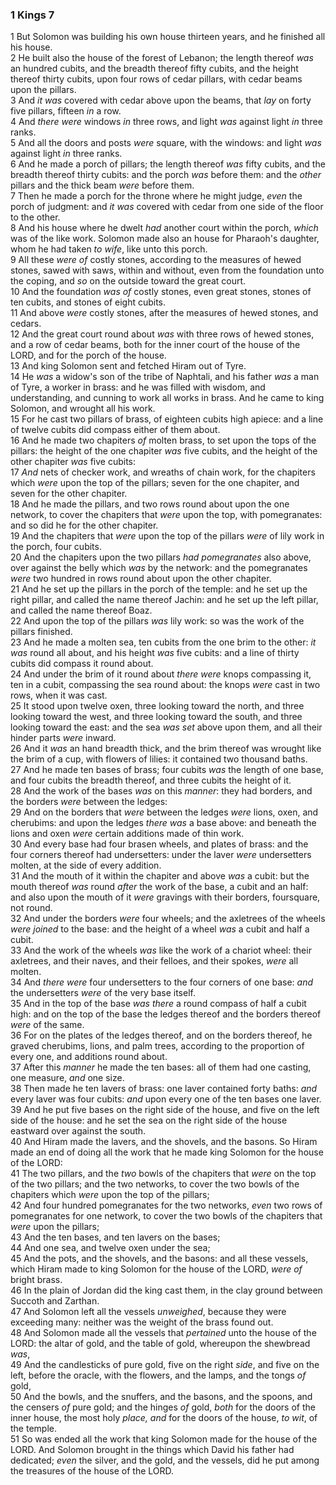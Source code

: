 ### 1 Kings 7

1 But Solomon was building his own house thirteen years, and he finished all his house.  
2 He built also the house of the forest of Lebanon; the length thereof *was* an hundred cubits, and the breadth thereof fifty cubits, and the height thereof thirty cubits, upon four rows of cedar pillars, with cedar beams upon the pillars.  
3 And *it was* covered with cedar above upon the beams, that *lay* on forty five pillars, fifteen *in* a row.  
4 And *there were* windows *in* three rows, and light *was* against light *in* three ranks.  
5 And all the doors and posts *were* square, with the windows: and light *was* against light *in* three ranks.  
6 And he made a porch of pillars; the length thereof *was* fifty cubits, and the breadth thereof thirty cubits: and the porch *was* before them: and the *other* pillars and the thick beam *were* before them.  
7 Then he made a porch for the throne where he might judge, *even* the porch of judgment: and *it was* covered with cedar from one side of the floor to the other.  
8 And his house where he dwelt *had* another court within the porch, *which* was of the like work. Solomon made also an house for Pharaoh's daughter, whom he had taken *to wife*, like unto this porch.  
9 All these *were of* costly stones, according to the measures of hewed stones, sawed with saws, within and without, even from the foundation unto the coping, and *so* on the outside toward the great court.  
10 And the foundation *was of* costly stones, even great stones, stones of ten cubits, and stones of eight cubits.  
11 And above *were* costly stones, after the measures of hewed stones, and cedars.  
12 And the great court round about *was* with three rows of hewed stones, and a row of cedar beams, both for the inner court of the house of the LORD, and for the porch of the house.  
13 And king Solomon sent and fetched Hiram out of Tyre.  
14 He *was* a widow's son of the tribe of Naphtali, and his father *was* a man of Tyre, a worker in brass: and he was filled with wisdom, and understanding, and cunning to work all works in brass. And he came to king Solomon, and wrought all his work.  
15 For he cast two pillars of brass, of eighteen cubits high apiece: and a line of twelve cubits did compass either of them about.  
16 And he made two chapiters *of* molten brass, to set upon the tops of the pillars: the height of the one chapiter *was* five cubits, and the height of the other chapiter *was* five cubits:  
17 *And* nets of checker work, and wreaths of chain work, for the chapiters which *were* upon the top of the pillars; seven for the one chapiter, and seven for the other chapiter.  
18 And he made the pillars, and two rows round about upon the one network, to cover the chapiters that *were* upon the top, with pomegranates: and so did he for the other chapiter.  
19 And the chapiters that *were* upon the top of the pillars *were* of lily work in the porch, four cubits.  
20 And the chapiters upon the two pillars *had pomegranates* also above, over against the belly which *was* by the network: and the pomegranates *were* two hundred in rows round about upon the other chapiter.  
21 And he set up the pillars in the porch of the temple: and he set up the right pillar, and called the name thereof Jachin: and he set up the left pillar, and called the name thereof Boaz.  
22 And upon the top of the pillars *was* lily work: so was the work of the pillars finished.  
23 And he made a molten sea, ten cubits from the one brim to the other: *it was* round all about, and his height *was* five cubits: and a line of thirty cubits did compass it round about.  
24 And under the brim of it round about *there were* knops compassing it, ten in a cubit, compassing the sea round about: the knops *were* cast in two rows, when it was cast.  
25 It stood upon twelve oxen, three looking toward the north, and three looking toward the west, and three looking toward the south, and three looking toward the east: and the sea *was set* above upon them, and all their hinder parts *were* inward.  
26 And it *was* an hand breadth thick, and the brim thereof was wrought like the brim of a cup, with flowers of lilies: it contained two thousand baths.  
27 And he made ten bases of brass; four cubits *was* the length of one base, and four cubits the breadth thereof, and three cubits the height of it.  
28 And the work of the bases *was* on this *manner*: they had borders, and the borders *were* between the ledges:  
29 And on the borders that *were* between the ledges *were* lions, oxen, and cherubims: and upon the ledges *there was* a base above: and beneath the lions and oxen *were* certain additions made of thin work.  
30 And every base had four brasen wheels, and plates of brass: and the four corners thereof had undersetters: under the laver *were* undersetters molten, at the side of every addition.  
31 And the mouth of it within the chapiter and above *was* a cubit: but the mouth thereof *was* round *after* the work of the base, a cubit and an half: and also upon the mouth of it *were* gravings with their borders, foursquare, not round.  
32 And under the borders *were* four wheels; and the axletrees of the wheels *were joined* to the base: and the height of a wheel *was* a cubit and half a cubit.  
33 And the work of the wheels *was* like the work of a chariot wheel: their axletrees, and their naves, and their felloes, and their spokes, *were* all molten.  
34 And *there were* four undersetters to the four corners of one base: *and* the undersetters *were* of the very base itself.  
35 And in the top of the base *was there* a round compass of half a cubit high: and on the top of the base the ledges thereof and the borders thereof *were* of the same.  
36 For on the plates of the ledges thereof, and on the borders thereof, he graved cherubims, lions, and palm trees, according to the proportion of every one, and additions round about.  
37 After this *manner* he made the ten bases: all of them had one casting, one measure, *and* one size.  
38 Then made he ten lavers of brass: one laver contained forty baths: *and* every laver was four cubits: *and* upon every one of the ten bases one laver.  
39 And he put five bases on the right side of the house, and five on the left side of the house: and he set the sea on the right side of the house eastward over against the south.  
40 And Hiram made the lavers, and the shovels, and the basons. So Hiram made an end of doing all the work that he made king Solomon for the house of the LORD:  
41 The two pillars, and the *two* bowls of the chapiters that *were* on the top of the two pillars; and the two networks, to cover the two bowls of the chapiters which *were* upon the top of the pillars;  
42 And four hundred pomegranates for the two networks, *even* two rows of pomegranates for one network, to cover the two bowls of the chapiters that *were* upon the pillars;  
43 And the ten bases, and ten lavers on the bases;  
44 And one sea, and twelve oxen under the sea;  
45 And the pots, and the shovels, and the basons: and all these vessels, which Hiram made to king Solomon for the house of the LORD, *were of* bright brass.  
46 In the plain of Jordan did the king cast them, in the clay ground between Succoth and Zarthan.  
47 And Solomon left all the vessels *unweighed*, because they were exceeding many: neither was the weight of the brass found out.  
48 And Solomon made all the vessels that *pertained* unto the house of the LORD: the altar of gold, and the table of gold, whereupon the shewbread *was*,  
49 And the candlesticks of pure gold, five on the right *side*, and five on the left, before the oracle, with the flowers, and the lamps, and the tongs *of* gold,  
50 And the bowls, and the snuffers, and the basons, and the spoons, and the censers *of* pure gold; and the hinges *of* gold, *both* for the doors of the inner house, the most holy *place, and* for the doors of the house, *to wit*, of the temple.  
51 So was ended all the work that king Solomon made for the house of the LORD. And Solomon brought in the things which David his father had dedicated; *even* the silver, and the gold, and the vessels, did he put among the treasures of the house of the LORD.  
